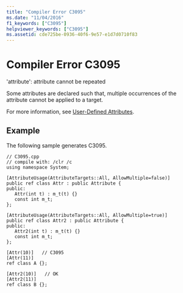 ```yaml
---
title: "Compiler Error C3095"
ms.date: "11/04/2016"
f1_keywords: ["C3095"]
helpviewer_keywords: ["C3095"]
ms.assetid: cde725be-0936-40f6-9e57-e1d7d0710f83
---
```

# Compiler Error C3095

'attribute': attribute cannot be repeated

Some attributes are declared such that, multiple occurrences of the attribute cannot be applied to a target.

For more information, see [User-Defined Attributes](../../extensions/user-defined-attributes-cpp-component-extensions.md).

## Example

The following sample generates C3095.

```
// C3095.cpp
// compile with: /clr /c
using namespace System;

[AttributeUsage(AttributeTargets::All, AllowMultiple=false)]
public ref class Attr : public Attribute {
public:
   Attr(int t) : m_t(t) {}
   const int m_t;
};

[AttributeUsage(AttributeTargets::All, AllowMultiple=true)]
public ref class Attr2 : public Attribute {
public:
   Attr2(int t) : m_t(t) {}
   const int m_t;
};

[Attr(10)]   // C3095
[Attr(11)]
ref class A {};

[Attr2(10)]   // OK
[Attr2(11)]
ref class B {};
```